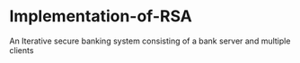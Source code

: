 # Implementation-of-RSA
An Iterative secure banking system consisting of a bank server and multiple clients
